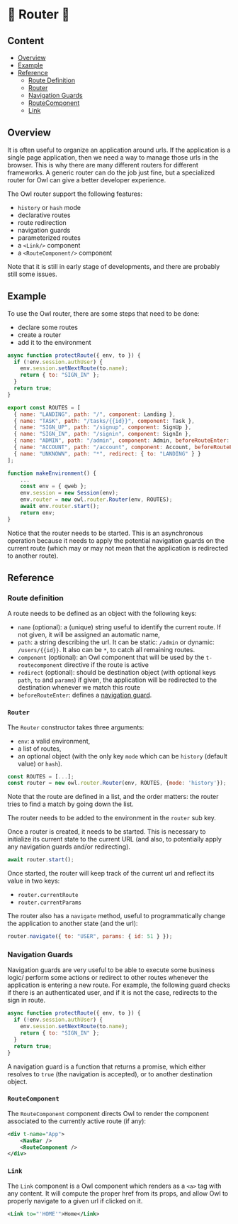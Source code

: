 # 🦉 Router 🦉

## Content

- [Overview](#overview)
- [Example](#example)
- [Reference](#reference)
  - [Route Definition](#route-definition)
  - [Router](#router)
  - [Navigation Guards](#navigation-guards)
  - [RouteComponent](#routecomponent)
  - [Link](#link)

## Overview

It is often useful to organize an application around urls. If the application is
a single page application, then we need a way to manage those urls in the browser.
This is why there are many different routers for different frameworks. A generic
router can do the job just fine, but a specialized router for Owl can give a
better developer experience.

The Owl router support the following features:

- `history` or `hash` mode
- declarative routes
- route redirection
- navigation guards
- parameterized routes
- a `<Link/>` component
- a `<RouteComponent/>` component

Note that it is still in early stage of developments, and there are probably
still some issues.

## Example

To use the Owl router, there are some steps that need to be done:

- declare some routes
- create a router
- add it to the environment

```js
async function protectRoute({ env, to }) {
  if (!env.session.authUser) {
    env.session.setNextRoute(to.name);
    return { to: "SIGN_IN" };
  }
  return true;
}

export const ROUTES = [
  { name: "LANDING", path: "/", component: Landing },
  { name: "TASK", path: "/tasks/{{id}}", component: Task },
  { name: "SIGN_UP", path: "/signup", component: SignUp },
  { name: "SIGN_IN", path: "/signin", component: SignIn },
  { name: "ADMIN", path: "/admin", component: Admin, beforeRouteEnter: protectRoute },
  { name: "ACCOUNT", path: "/account", component: Account, beforeRouteEnter: protectRoute },
  { name: "UNKNOWN", path: "*", redirect: { to: "LANDING" } }
];

function makeEnvironment() {
    ...
    const env = { qweb };
    env.session = new Session(env);
    env.router = new owl.router.Router(env, ROUTES);
    await env.router.start();
    return env;
}
```

Notice that the router needs to be started. This is an asynchronous operation
because it needs to apply the potential navigation guards on the current route
(which may or may not mean that the application is redirected to another route).

## Reference

### Route definition

A route needs to be defined as an object with the following keys:

- `name` (optional): a (unique) string useful to identify the current route. If not
  given, it will be assigned an automatic name,
- `path`: a string describing the url. It can be static: `/admin` or dynamic: `/users/{{id}}`.
  It also can be `*`, to catch all remaining routes.
- `component` (optional): an Owl component that will be used by the `t-routecomponent`
  directive if the route is active
- `redirect` (optional): should be destination object (with optional keys `path`, `to` and `params`) if given, the application will be redirected to the destination whenever we match this route
- `beforeRouteEnter`: defines a [navigation guard](#navigation-guards).

### `Router`

The `Router` constructor takes three arguments:

- `env`: a valid environment,
- a list of routes,
- an optional object (with the only key `mode` which can be `history` (default
  value) or `hash`).

```js
const ROUTES = [...];
const router = new owl.router.Router(env, ROUTES, {mode: 'history'});
```

Note that the route are defined in a list, and the order matters: the router
tries to find a match by going down the list.

The router needs to be added to the environment in the `router` sub key.

Once a router is created, it needs to be started. This is necessary to initialize
its current state to the current URL (and also, to potentially apply any
navigation guards and/or redirecting).

```js
await router.start();
```

Once started, the router will keep track of the current url and reflect its
value in two keys:

- `router.currentRoute`
- `router.currentParams`

The router also has a `navigate` method, useful to programmatically change the
application to another state (and the url):

```js
router.navigate({ to: "USER", params: { id: 51 } });
```

### Navigation Guards

Navigation guards are very useful to be able to execute some business logic/
perform some actions or redirect to other routes whenever the application is
entering a new route. For example, the following guard checks if there is an
authenticated user, and if it is not the case, redirects to the sign in route.

```js
async function protectRoute({ env, to }) {
  if (!env.session.authUser) {
    env.session.setNextRoute(to.name);
    return { to: "SIGN_IN" };
  }
  return true;
}
```

A navigation guard is a function that returns a promise, which either resolves
to `true` (the navigation is accepted), or to another destination object.

### `RouteComponent`

The `RouteComponent` component directs Owl to render the component associated
to the currently active route (if any):

```xml
<div t-name="App">
    <NavBar />
    <RouteComponent />
</div>
```

### `Link`

The `Link` component is a Owl component which renders as a `<a>` tag with any
content. It will compute the proper href from its props, and allow Owl to
properly navigate to a given url if clicked on it.

```xml
<Link to="'HOME'">Home</Link>
```
